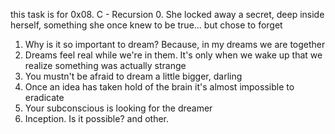 this task is for 0x08. C - Recursion
0. She locked away a secret, deep inside herself, something she once knew to be true... but chose to forget
1. Why is it so important to dream? Because, in my dreams we are together
2. Dreams feel real while we're in them. It's only when we wake up that we realize something was actually strange
3. You mustn't be afraid to dream a little bigger, darling
4. Once an idea has taken hold of the brain it's almost impossible to eradicate
5. Your subconscious is looking for the dreamer
6. Inception. Is it possible?
and other.
